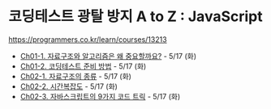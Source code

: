 # 코딩테스트 광탈 방지 A to Z : JavaScript

https://programmers.co.kr/learn/courses/13213

- [Ch01-1. 자료구조와 알고리즘은 왜 중요할까요?](./Ch01-1.md) - 5/17 (화)
- [Ch01-2. 코딩테스트 준비 방법](./Ch01-2.md) - 5/17 (화)
- [Ch02-1. 자료구조의 종류](./Ch02-1.md) - 5/17 (화)
- [Ch02-2. 시간복잡도](./Ch02-2.md) - 5/17 (화)
- [Ch02-3. 자바스크립트의 9가지 코드 트릭](./Ch02-3.md) - 5/17 (화)
